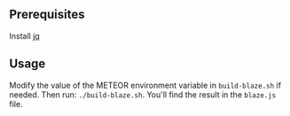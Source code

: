 ## Prerequisites

Install [jq](http://stedolan.github.io/jq/download/)

## Usage

Modify the value of the METEOR environment variable in `build-blaze.sh` if needed. Then run: `./build-blaze.sh`. You'll find the result in the `blaze.js` file.

